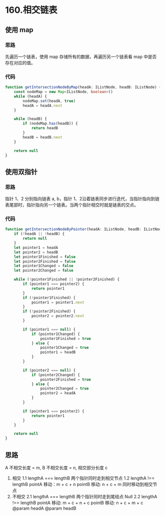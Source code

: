 # 160.相交链表

## 使用 map

### 思路

先遍历一个链表，使用 map 存储所有的数据，再遍历另一个链表看 map 中是否存在对应的值。

### 代码

```ts
function getIntersectionNodeByMap(headA: IListNode, headB: IListNode) {
    const nodeMap = new Map<IListNode, boolean>()
    while (headA) {
        nodeMap.set(headA, true)
        headA = headA.next
    }

    while (headB) {
        if (nodeMap.has(headB)) {
            return headB
        }
        headB = headB.next
    }

    return null
}
```

## 使用双指针


### 思路

指针 1、2 分别指向链表 a, b，指针 1、2沿着链表同步进行迭代，当指针指向到链表尾部时，指针指向另一个链表。当两个指针相交时就是链表的交点。

### 代码

```ts
function getIntersectionNodeByPointer(headA: IListNode, headB: IListNode) {
    if (!headA || !headB) {
        return null
    }
    let pointer1 = headA
    let pointer2 = headB
    let pointer1Finished = false
    let pointer2Finished = false
    let pointer1Changed = false
    let pointer2Changed = false

    while (!pointer1Finished || !pointer2Finished) {
        if (pointer1 === pointer2) {
            return pointer1
        }
        if (!pointer1Finished) {
            pointer1 = pointer1.next
        }
        if (!pointer2Finished) {
            pointer2 = pointer2.next
        }

        if (pointer1 === null) {
            if (pointer1Changed) {
                pointer1Finished = true
            } else {
                pointer1Changed = true
                pointer1 = headB
            }
        }

        if (pointer2 === null) {
            if (pointer2Changed) {
                pointer2Finished = true
            } else {
                pointer2Changed = true
                pointer2 = headA
            }
        }

        if (pointer1 === pointer2) {
            return pointer1
        }
    }

    return null
}
```

## 思路

A 不相交长度 = m, B 不相交长度 = n, 相交部分长度 c
1. 相交
 1.1 lengthA === lengthB
     两个指针同时走到相交节点
 1.2 lengthA !== lengthB
     pointA 移动：m + c + n
     pointB 移动: n + c + m
     同时移动到相交节点
2. 不相交
 2.1 lengthA === lengthB
     两个指针同时走到尾结点 Null
 2.2 lengthA !== lengthB
     pointA 移动: m + c + n + c
     pointB 移动: n + c + m + c
@param headA
@param headB
